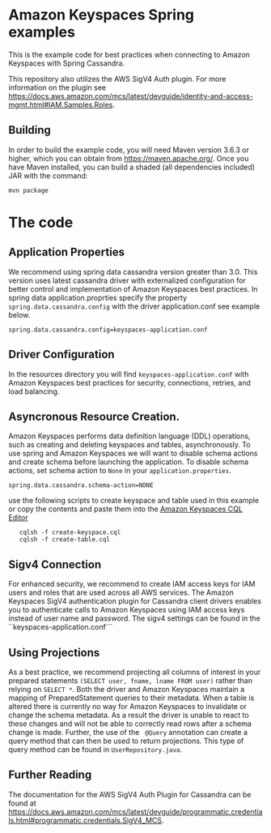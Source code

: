 # Amazon Keyspaces Spring examples

 This is the example code for best practices when connecting to Amazon Keyspaces with Spring Cassandra.

 This repository also utilizes the AWS SigV4 Auth plugin. For more information on the plugin see https://docs.aws.amazon.com/mcs/latest/devguide/identity-and-access-mgmt.html#IAM.Samples.Roles.

 ## Building

 In order to build the example code, you will need Maven version 3.6.3 or higher, which you can obtain from
 https://maven.apache.org/. Once you have Maven installed, you can build a shaded (all dependencies included) JAR with
 the command:

 ``` shell
 mvn package
 ```

 # The code
 ## Application Properties
 We recommend using spring data cassandra version greater than 3.0. This version uses latest cassandra driver with externalized configuration for better control and implementation of Amazon Keyspaces best practices.  In spring data application.proprties specify the property ```spring.data.cassandra.config``` with the driver application.conf see example below.

```spring.data.cassandra.config=keyspaces-application.conf```

## Driver Configuration
In the resources directory you will find ```keyspaces-application.conf``` with Amazon Keyspaces best practices for security, connections, retries, and load balancing.

## Asyncronous Resource Creation.
Amazon Keyspaces performs data definition language (DDL) operations, such as creating and deleting keyspaces and tables, asynchronously. To use spring and Amazon Keyspaces we will want to disable schema actions and create schema before launching the application. To disable schema actions, set schema action to ```None``` in your ```application.properties```.

```spring.data.cassandra.schema-action=NONE```

use the following scripts to create keyspace and table used in this example or copy the contents and paste them into the [Amazon Keyspaces CQL Editor](https://us-east-1.console.aws.amazon.com/keyspaces/home#cql-editor)
 ```
    cqlsh -f create-keyspace.cql
    cqlsh -f create-table.cql

 ```

## Sigv4 Connection
 For enhanced security, we recommend to create IAM access keys for IAM users and roles that are used across all AWS services. The Amazon Keyspaces SigV4 authentication plugin for Cassandra client drivers enables you to authenticate calls to Amazon Keyspaces using IAM access keys instead of user name and password. The sigv4 settings can be found in the ``keyspaces-application.conf```

## Using Projections
As a best practice, we recommend projecting all columns of interest in your prepared statements ```(SELECT user, fname, lname FROM user)``` rather than relying on ```SELECT *```. Both the driver and Amazon Keyspaces maintain a mapping of PreparedStatement queries to their metadata. When a table is altered there is currently no way for Amazon Keyspaces to invalidate or change the schema metadata. As a result the driver is unable to react to these changes and will not be able to correctly read rows after a schema change is made. Further, the use of the ``` @Query``` annotation can create a query method that can then be used to return projections. This type of query method can be found in ```UserRepository.java```. 

 ## Further Reading

 The documentation for the AWS SigV4 Auth Plugin for Cassandra can be found at
 https://docs.aws.amazon.com/mcs/latest/devguide/programmatic.credentials.html#programmatic.credentials.SigV4_MCS.
